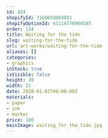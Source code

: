 ```yaml
---
id: 424
shopifyId: 7160659869801
shopifyOptionId: 41114770964585
order: 134
title: Waiting for the tide
slug: waiting-for-the-tide
url: art-works/waiting-for-the-tide
aliases: []
categories:
- graphics
inStock: true
isVisible: false
height: 30
width: 21
date: 2020-01-01T00:00:00Z
materials:
- paper
- ink
- marker
price: 100
mainImage: waiting_for_the_tide.jpg
---
```

